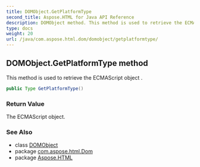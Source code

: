 ```yaml
---
title: DOMObject.GetPlatformType
second_title: Aspose.HTML for Java API Reference
description: DOMObject method. This method is used to retrieve the ECMAScript object 
type: docs
weight: 20
url: /java/com.aspose.html.dom/domobject/getplatformtype/
---
```

## DOMObject.GetPlatformType method

This method is used to retrieve the ECMAScript object .

```java
public Type GetPlatformType()
```

### Return Value

The ECMAScript object.

### See Also

* class [DOMObject](../)
* package [com.aspose.html.Dom](../../domobject/)
* package [Aspose.HTML](../../../)
